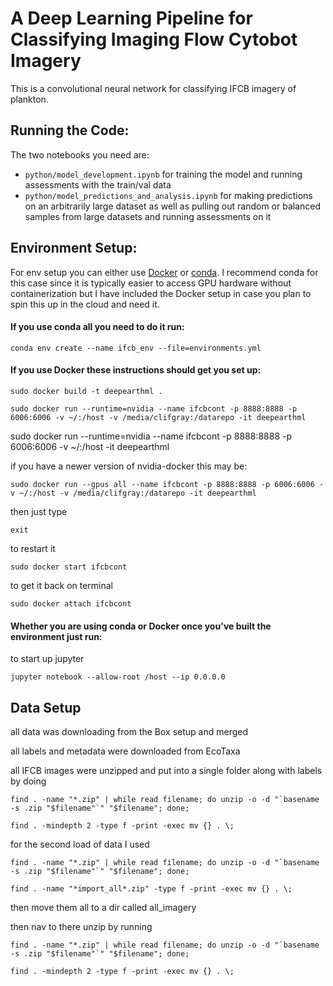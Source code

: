 # A Deep Learning Pipeline for Classifying Imaging Flow Cytobot Imagery

This is a convolutional neural network for classifying IFCB imagery of plankton.

## Running the Code:

The two notebooks you need are:
- `python/model_development.ipynb` for training the model and running assessments with the train/val data
- `python/model_predictions_and_analysis.ipynb` for making predictions on an arbitrarily large dataset as well as pulling out random or balanced samples from large datasets and running assessments on it

## Environment Setup:

For env setup you can either use [Docker](https://www.docker.com/products/docker-desktop) or [conda](https://docs.anaconda.com/anaconda/install/). I recommend conda for this case since it is typically easier to access GPU hardware without containerization but I have included the Docker setup in case you plan to spin this up in the cloud and need it. 

#### If you use conda all you need to do it run:

`conda env create --name ifcb_env --file=environments.yml`


#### If you use Docker these instructions should get you set up:

`sudo docker build -t deepearthml .`

`sudo docker run --runtime=nvidia --name ifcbcont -p 8888:8888 -p 6006:6006 -v ~/:/host -v /media/clifgray:/datarepo -it deepearthml`

sudo docker run --runtime=nvidia --name ifcbcont -p 8888:8888 -p 6006:6006 -v ~/:/host -it deepearthml

if you have a newer version of nvidia-docker this may be:

`sudo docker run --gpus all --name ifcbcont -p 8888:8888 -p 6006:6006 -v ~/:/host -v /media/clifgray:/datarepo -it deepearthml`

then just type 

`exit`

to restart it 

`sudo docker start ifcbcont`

to get it back on terminal

`sudo docker attach ifcbcont`

#### Whether you are using conda or Docker once you've built the environment just run:

to start up jupyter

`jupyter notebook --allow-root /host --ip 0.0.0.0`

## Data Setup

all data was downloading from the Box setup and merged 

all labels and metadata were downloaded from EcoTaxa

all IFCB images were unzipped and put into a single folder along with labels by doing

```
find . -name "*.zip" | while read filename; do unzip -o -d "`basename -s .zip "$filename"`" "$filename"; done;

find . -mindepth 2 -type f -print -exec mv {} . \;

```

for the second load of data I used
```
find . -name "*.zip" | while read filename; do unzip -o -d "`basename -s .zip "$filename"`" "$filename"; done;

find . -name "*import_all*.zip" -type f -print -exec mv {} . \;
```
then move them all to a dir called all_imagery

then nav to there unzip by running
```
find . -name "*.zip" | while read filename; do unzip -o -d "`basename -s .zip "$filename"`" "$filename"; done;

find . -mindepth 2 -type f -print -exec mv {} . \;

```

